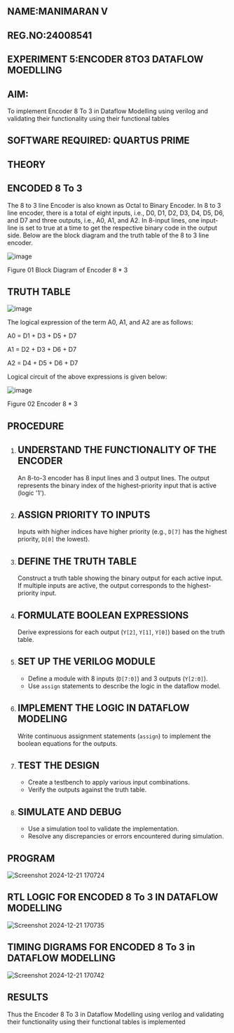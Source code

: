 ## NAME:MANIMARAN V
## REG.NO:24008541
## EXPERIMENT 5:ENCODER 8TO3 DATAFLOW MOEDLLING

## AIM:

To implement  Encoder 8 To 3 in Dataflow Modelling using verilog and validating their functionality using their functional tables

## SOFTWARE REQUIRED: QUARTUS PRIME

## THEORY

## ENCODED 8 To 3

The 8 to 3 line Encoder is also known as Octal to Binary Encoder. In 8 to 3 line encoder, there is a total of eight inputs, i.e., D0, D1, D2, D3, D4, D5, D6, and D7 and three outputs, i.e., A0, A1, and A2. In 8-input lines, one input-line is set to true at a time to get the respective binary code in the output side. Below are the block diagram and the truth table of the 8 to 3 line encoder.

![image](https://github.com/naavaneetha/ENCODER8TO3DATAFLOW/assets/154305477/0bc242c1-eb9e-4c47-afe5-30428470efc3)

Figure 01  Block Diagram of Encoder 8 * 3

## TRUTH TABLE

![image](https://github.com/naavaneetha/ENCODER8TO3DATAFLOW/assets/154305477/35496b14-ae6e-4cd1-9abd-d6736b576575)

The logical expression of the term A0, A1, and A2 are as follows:

A0 = D1 + D3 + D5 + D7

A1 = D2 + D3 + D6 + D7

A2 = D4 + D5 + D6 + D7

Logical circuit of the above expressions is given below:

![image](https://github.com/naavaneetha/ENCODER8TO3DATAFLOW/assets/154305477/95acaee6-c873-4c75-89eb-ef09fb158053)

Figure 02  Encoder 8 * 3

## PROCEDURE

1. ## UNDERSTAND THE FUNCTIONALITY OF THE ENCODER  
   An 8-to-3 encoder has 8 input lines and 3 output lines. The output represents the binary index of the highest-priority input that is active (logic '1').

2. ## ASSIGN PRIORITY TO INPUTS
   Inputs with higher indices have higher priority (e.g., `D[7]` has the highest priority, `D[0]` the lowest).

3. ## DEFINE THE TRUTH TABLE
   Construct a truth table showing the binary output for each active input. If multiple inputs are active, the output corresponds to the highest-priority input.

4. ## FORMULATE BOOLEAN EXPRESSIONS  
   Derive expressions for each output (`Y[2]`, `Y[1]`, `Y[0]`) based on the truth table.

5. ## SET UP THE VERILOG MODULE
   - Define a module with 8 inputs (`D[7:0]`) and 3 outputs (`Y[2:0]`).
   - Use `assign` statements to describe the logic in the dataflow model.

6. ## IMPLEMENT THE LOGIC IN DATAFLOW MODELING 
   Write continuous assignment statements (`assign`) to implement the boolean equations for the outputs.

7. ## TEST THE DESIGN
   - Create a testbench to apply various input combinations.
   - Verify the outputs against the truth table.

8. ## SIMULATE AND DEBUG  
   - Use a simulation tool to validate the implementation.
   - Resolve any discrepancies or errors encountered during simulation.

## PROGRAM

![Screenshot 2024-12-21 170724](https://github.com/user-attachments/assets/74ed6cee-7231-402f-9bf3-47f7b7efe466)


## RTL LOGIC FOR ENCODED 8 To 3 IN DATAFLOW MODELLING
![Screenshot 2024-12-21 170735](https://github.com/user-attachments/assets/4cdb635b-e13b-4edf-9170-5a925b0dc545)

## TIMING DIGRAMS FOR ENCODED 8 To 3 in DATAFLOW MODELLING
![Screenshot 2024-12-21 170742](https://github.com/user-attachments/assets/c0f49730-6078-46f3-a25a-39c01727237d)

## RESULTS

Thus the Encoder 8 To 3 in Dataflow Modelling using verilog and validating
their functionality using their functional tables is implemented


